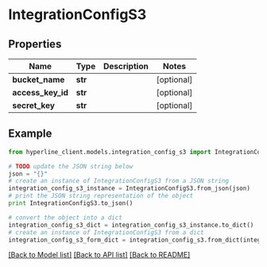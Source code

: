 # IntegrationConfigS3


## Properties
Name | Type | Description | Notes
------------ | ------------- | ------------- | -------------
**bucket_name** | **str** |  | [optional] 
**access_key_id** | **str** |  | [optional] 
**secret_key** | **str** |  | [optional] 

## Example

```python
from hyperline_client.models.integration_config_s3 import IntegrationConfigS3

# TODO update the JSON string below
json = "{}"
# create an instance of IntegrationConfigS3 from a JSON string
integration_config_s3_instance = IntegrationConfigS3.from_json(json)
# print the JSON string representation of the object
print IntegrationConfigS3.to_json()

# convert the object into a dict
integration_config_s3_dict = integration_config_s3_instance.to_dict()
# create an instance of IntegrationConfigS3 from a dict
integration_config_s3_form_dict = integration_config_s3.from_dict(integration_config_s3_dict)
```
[[Back to Model list]](../README.md#documentation-for-models) [[Back to API list]](../README.md#documentation-for-api-endpoints) [[Back to README]](../README.md)


